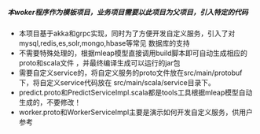 ##### 本woker程序作为模板项目，业务项目需要以此项目为父项目，引入特定的代码
- 本项目基于akka和grpc实现，同时为了方便开发自定义服务，引入了对mysql,redis,es,solr,mongo,hbase等常见
数据库的支持
- 不需要特殊处理的，根据mleap模型直接调用build脚本即可自动生成相应的proto和scala文件
，并最终编译生成可以运行的jar包
- 需要自定义service的，将自定义服务的proto文件放在src/main/protobuf下，将自定义service代码放在
src/main/scala/service目录下。
- predict.proto和PredictServiceImpl.scala都是tools工具根据mleap模型自动生成的，不要修改！
- worker.proto和WorkerServiceImpl主要是演示如何开发自定义服务，供用户参考
